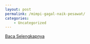 ```yaml
---
layout: post
permalink: /mimpi-gagal-naik-pesawat/
categories:
    - Uncategorized
---
```


[Baca Selengkapnya](/09)